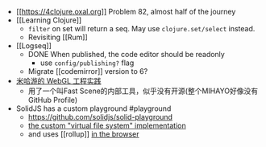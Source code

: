 - [[https://4clojure.oxal.org]] Problem 82, almost half of the journey
- [[Learning Clojure]]
	- `filter` on set will return a seq. May use `clojure.set/select` instead.
	- Revisiting [[Rum]]
- [[Logseq]]
	- DONE When published, the code editor should be readonly
		- use `config/publishing?` flag
	- Migrate [[codemirror]] version to 6?
- [米哈游的 WebGL 工程实践](https://www.infoq.cn/article/MSZQ5EcR5T5QqfAtMf3J)
	- 用了一个叫Fast Scene的内部工具，似乎没有开源(整个MIHAYO好像没有GitHub Profile)
- SolidJS has a custom playground #playground
	- https://github.com/solidjs/solid-playground
	- [the custom "virtual file system" implementation](https://github.com/solidjs/solid-playground/blob/master/src/workers/compiler.ts#L69-L132)
	- and uses [[rollup]] [in the browser](https://github.com/solidjs/solid-playground/blob/master/src/workers/compiler.ts#L8)